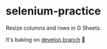 # selenium-practice
Resize columns and rows in G Sheets.

It's baking on [develop branch](https://github.com/estuardolh/selenium-practice/tree/develop) 🎂
